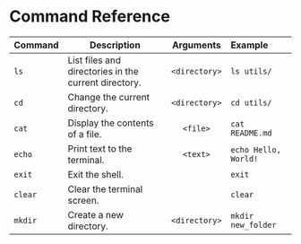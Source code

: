 # Command Reference

| Command | Description | Arguments | Example |
| ------- | ----------- | :---------: | :------- |
| `ls` | List files and directories in the current directory. | `<directory>` | `ls utils/` |
| `cd` | Change the current directory. | `<directory>` | `cd utils/` |
| `cat` | Display the contents of a file. | `<file>` | `cat README.md` |
| `echo` | Print text to the terminal. | `<text>` | `echo Hello, World!` |
| `exit` | Exit the shell. | | `exit` |
| `clear` | Clear the terminal screen. | | `clear` |
| `mkdir` | Create a new directory. | `<directory>` | `mkdir new_folder` |